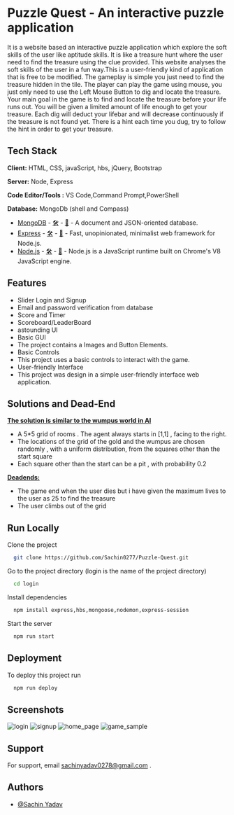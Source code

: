 
# Puzzle Quest - An interactive puzzle application</b>

It is a website based an interactive puzzle application which explore the soft skills of the user like aptitude skills. It is like a treasure hunt where the user need to find the treasure using the clue provided.
This website analyses the soft skills of the user in a fun way.This is a user-friendly kind of application that is free to be modified. The gameplay is simple you just need to find the treasure hidden in the tile. The player can play the game using mouse, you just only need to use the Left Mouse Button to dig and locate the treasure. Your main goal in the game is to find and locate the treasure before your life runs out. You will be given a limited amount of life enough to get your treasure. Each dig will deduct your lifebar and will decrease continuously if the treasure is not found yet. There is a hint each time you dug, try to follow the hint in order to get your treasure.


## Tech Stack

**Client:** HTML, CSS, javaScript, hbs, jQuery, Bootstrap 

**Server:** Node, Express 

**Code Editor/Tools :** VS Code,Command Prompt,PowerShell

**Database:** MongoDb (shell and Compass)

- [MongoDB](https://www.mongodb.com/) - [🛠️](https://stackshare.io/mongodb) - [🐙](https://github.com/mongodb/mongo) - A document and JSON-oriented database.
- [Express](https://expressjs.com/) - [🛠️](https://stackshare.io/expressjs) - [🐙](https://github.com/expressjs/express) - Fast, unopinionated, minimalist web framework for Node.js.
- [Node.js](https://nodejs.org/en/) - [🛠️](https://stackshare.io/nodejs) - [🐙](https://github.com/nodejs/node) - Node.js is a JavaScript runtime built on Chrome's V8 JavaScript engine.

## Features

- Slider Login and Signup 
- Email and password verification from database
- Score and Timer
- Scoreboard/LeaderBoard
- astounding UI
- Basic GUI
 - The project contains a Images and Button Elements.
- Basic Controls
 - This project uses a basic controls to interact with the game.
- User-friendly Interface
 - This project was design in a simple user-friendly interface web application.


## Solutions and Dead-End
<u><b> The solution is similar to the wumpus world in AI</b></u>
* A 5*5 grid of rooms . The agent always starts in [1,1] , facing to the right. 
* The locations of the grid of the gold and the wumpus are chosen randomly , with a uniform distribution, from the squares other than the start square
* Each square other than the start can be a pit , with probability 0.2

<u><b> Deadends:</b></u>
* The game end when the user dies but i have given the maximum lives to the user as 25 to find the treasure
* The user climbs out of the grid


## Run Locally

Clone the project

```bash
  git clone https://github.com/Sachin0277/Puzzle-Quest.git
```

Go to the project directory (login is the name of the project directory)

```bash
  cd login
```

Install dependencies

```bash
  npm install express,hbs,mongoose,nodemon,express-session
```

Start the server

```bash
  npm run start
```


## Deployment

To deploy this project run

```bash
  npm run deploy
```


## Screenshots
![login](https://user-images.githubusercontent.com/56729344/232242490-61806ecb-807c-4aeb-a5da-3825890ac2ba.png)
![signup](https://user-images.githubusercontent.com/56729344/232242506-8adb1cc0-10f2-4d04-b442-e05a6f6fcf3a.png)
![home_page](https://user-images.githubusercontent.com/56729344/232242510-fb8ff2b4-ecf9-4d0f-879b-f81e7f79a140.png)
![game_sample](https://user-images.githubusercontent.com/56729344/232242512-ed710caf-28ab-4e1a-9c58-c4f0cf4fa1ac.png)




## Support

For support, email sachinyadav0278@gmail.com .



## Authors

- [@Sachin Yadav](https://github.com/Sachin0277)
